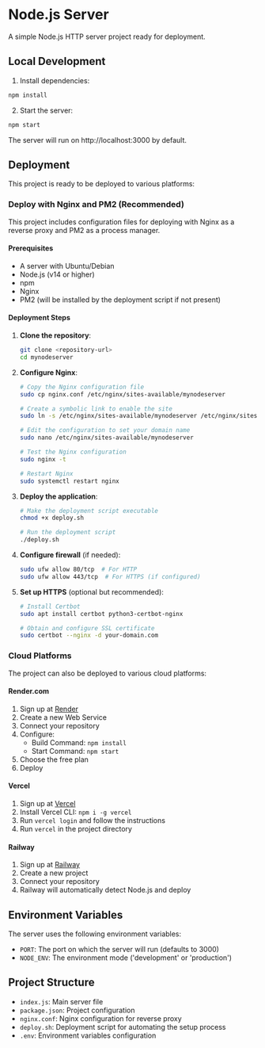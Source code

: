 # Node.js Server

A simple Node.js HTTP server project ready for deployment.

## Local Development

1. Install dependencies:
```bash
npm install
```

2. Start the server:
```bash
npm start
```

The server will run on http://localhost:3000 by default.

## Deployment

This project is ready to be deployed to various platforms:

### Deploy with Nginx and PM2 (Recommended)

This project includes configuration files for deploying with Nginx as a reverse proxy and PM2 as a process manager.

#### Prerequisites
- A server with Ubuntu/Debian
- Node.js (v14 or higher)
- npm
- Nginx
- PM2 (will be installed by the deployment script if not present)

#### Deployment Steps

1. **Clone the repository**:
   ```bash
   git clone <repository-url>
   cd mynodeserver
   ```

2. **Configure Nginx**:
   ```bash
   # Copy the Nginx configuration file
   sudo cp nginx.conf /etc/nginx/sites-available/mynodeserver

   # Create a symbolic link to enable the site
   sudo ln -s /etc/nginx/sites-available/mynodeserver /etc/nginx/sites-enabled/

   # Edit the configuration to set your domain name
   sudo nano /etc/nginx/sites-available/mynodeserver

   # Test the Nginx configuration
   sudo nginx -t

   # Restart Nginx
   sudo systemctl restart nginx
   ```

3. **Deploy the application**:
   ```bash
   # Make the deployment script executable
   chmod +x deploy.sh

   # Run the deployment script
   ./deploy.sh
   ```

4. **Configure firewall** (if needed):
   ```bash
   sudo ufw allow 80/tcp  # For HTTP
   sudo ufw allow 443/tcp  # For HTTPS (if configured)
   ```

5. **Set up HTTPS** (optional but recommended):
   ```bash
   # Install Certbot
   sudo apt install certbot python3-certbot-nginx

   # Obtain and configure SSL certificate
   sudo certbot --nginx -d your-domain.com
   ```

### Cloud Platforms

The project can also be deployed to various cloud platforms:

#### Render.com
1. Sign up at [Render](https://render.com/)
2. Create a new Web Service
3. Connect your repository
4. Configure:
   - Build Command: `npm install`
   - Start Command: `npm start`
5. Choose the free plan
6. Deploy

#### Vercel
1. Sign up at [Vercel](https://vercel.com/)
2. Install Vercel CLI: `npm i -g vercel`
3. Run `vercel login` and follow the instructions
4. Run `vercel` in the project directory

#### Railway
1. Sign up at [Railway](https://railway.app/)
2. Create a new project
3. Connect your repository
4. Railway will automatically detect Node.js and deploy

## Environment Variables

The server uses the following environment variables:
- `PORT`: The port on which the server will run (defaults to 3000)
- `NODE_ENV`: The environment mode ('development' or 'production')

## Project Structure

- `index.js`: Main server file
- `package.json`: Project configuration
- `nginx.conf`: Nginx configuration for reverse proxy
- `deploy.sh`: Deployment script for automating the setup process
- `.env`: Environment variables configuration
